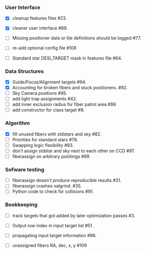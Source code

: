 ###  User Interface 
* [x] cleanup features files #23.  
* [x] cleaner user interface #89.  
* [ ] Missing positioner data or tile definitions should be logged #77.  
* [ ] re-add optional config file #108
* [ ] Standard star DESI_TARGET mask in features file #64.  


### Data Structures 
* [x] Guide/Focus/Alignment targets #94.  
* [x] Accounting for broken fibers and stuck positioners. #92.  
* [ ] Sky Camera positions #95.  
* [ ] add light trap assignments #42. 
* [ ] add inner exclusion radius for fiber patrol area #98
* [ ] add constructor for class target #8.

### Algorithm
* [x] fill unused fibers with stdstars and sky #82.  
* [ ] Priorities for standard stars #78.  
* [ ] Swapping logic flexibility #93.  
* [ ] don't assign stdstar and sky next to each other on CCD #97.  
* [ ] fiberassign on arbitrary pointings #99

### Sofware testing
* [ ] fiberassign doesn't produce reproducible results #31.  
* [ ] fiberassign crashes valgrind. #35.  
* [ ] Python code to check for collisions #91.  

### Bookkeeping
* [ ] track targets that got added by later optimization passes #3.  
* [ ] Output row index in input target list #51 . 
* [ ] propagating input target information #96.  
* [ ] unassigned fibers RA, dec, x, y #109


















